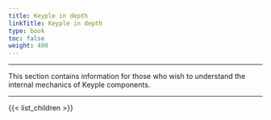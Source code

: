 ```yaml
---
title: Keyple in depth
linkTitle: Keyple in depth
type: book
toc: false
weight: 400
---
```


---
This section contains information for those who wish to understand the internal mechanics of Keyple components.

---
{{< list_children >}}